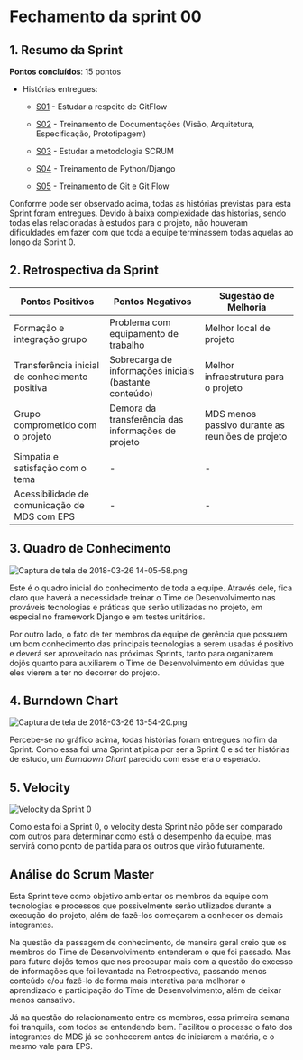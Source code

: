 # Fechamento da sprint 00

## 1. Resumo da Sprint

__Pontos concluídos__: 15 pontos

- Histórias entregues:
  - [S01](https://github.com/fga-gpp-mds/2018.1-Dr-Down/issues/19) - Estudar a respeito de GitFlow

  - [S02](https://github.com/fga-gpp-mds/2018.1-Dr-Down/issues/21) - Treinamento de Documentações  (Visão, Arquitetura, Especificação, Prototipagem)

  - [S03](https://github.com/fga-gpp-mds/2018.1-Dr-Down/issues/22) - Estudar a metodologia SCRUM

  - [S04](https://github.com/fga-gpp-mds/2018.1-Dr-Down/issues/14) - Treinamento de Python/Django

  - [S05](https://github.com/fga-gpp-mds/2018.1-Dr-Down/issues/6) - Treinamento de Git e Git Flow

Conforme pode ser observado acima, todas as histórias previstas para esta Sprint foram entregues. Devido à baixa complexidade das histórias, sendo todas elas relacionadas à estudos para o projeto, não houveram dificuldades em fazer com que toda a equipe terminassem todas aquelas ao longo da Sprint 0.

## 2. Retrospectiva da Sprint

| Pontos Positivos | Pontos Negativos | Sugestão de Melhoria |
| ----- | ----- | ---- |
| Formação e integração grupo | Problema com equipamento de trabalho | Melhor local de projeto |
| Transferência inicial de conhecimento positiva |Sobrecarga de informações iniciais (bastante conteúdo) | Melhor infraestrutura para o projeto |
| Grupo comprometido com o projeto | Demora da transferência das informações de projeto |MDS menos passivo durante as reuniões de projeto |
| Simpatia e satisfação com o tema | - | - |
| Acessibilidade de comunicação de MDS com EPS | - | - |

## 3. Quadro de Conhecimento

![Captura de tela de 2018-03-26 14-05-58.png](https://uploaddeimagens.com.br/images/001/346/249/original/Captura_de_tela_de_2018-03-26_14-05-58.png?1522083990)

Este é o quadro inicial do conhecimento de toda a equipe. Através dele, fica claro que haverá a necessidade treinar o Time de Desenvolvimento nas prováveis tecnologias e práticas que serão utilizadas no projeto, em especial no framework Django e em testes unitários.

Por outro lado, o fato de ter membros da equipe de gerência que possuem um bom conhecimento das principais tecnologias a serem usadas é positivo e deverá ser aproveitado nas próximas Sprints, tanto para organizarem dojôs quanto para auxiliarem o Time de Desenvolvimento em dúvidas que eles vierem a ter no decorrer do projeto.

## 4. Burndown Chart

![Captura de tela de 2018-03-26 13-54-20.png](https://uploaddeimagens.com.br/images/001/346/261/original/Captura_de_tela_de_2018-03-26_13-54-20.png?1522084197)

Percebe-se no gráfico acima, todas histórias foram entregues no fim da Sprint. Como essa foi uma Sprint atípica por ser a Sprint 0 e só ter histórias de estudo, um _Burndown Chart_ parecido com esse era o esperado.

## 5. Velocity

![Velocity da Sprint 0](https://uploaddeimagens.com.br/images/001/348/696/full/velocityS0.png?1522201308)

Como esta foi a Sprint 0, o velocity desta Sprint não pôde ser comparado com outros para determinar como está o desempenho da equipe, mas servirá como ponto de partida para os outros que virão futuramente.

## Análise do Scrum Master

Esta Sprint teve como objetivo ambientar os membros da equipe com tecnologias e processos que possivelmente serão utilizados durante a execução do projeto, além de fazê-los começarem a conhecer os demais integrantes.

Na questão da passagem de conhecimento, de maneira geral creio que os membros do Time de Desenvolvimento entenderam o que foi passado. Mas para futuro dojôs temos que nos preocupar mais com a questão do excesso de informações que foi levantada na Retrospectiva, passando menos conteúdo e/ou fazê-lo de forma mais interativa para melhorar o aprendizado e participação do Time de Desenvolvimento, além de deixar menos cansativo.

Já na questão do relacionamento entre os membros, essa primeira semana foi tranquila, com todos se entendendo bem. Facilitou o processo o fato dos integrantes de MDS já se conhecerem antes de iniciarem a matéria, e o mesmo vale para EPS.
